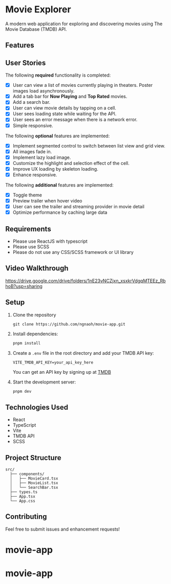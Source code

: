 # Movie Explorer

A modern web application for exploring and discovering movies using The Movie Database (TMDB) API.

## Features

## User Stories

The following **required** functionality is completed:

- [x] User can view a list of movies currently playing in theaters. Poster images load asynchronously.
- [x] Add a tab bar for **Now Playing** and **Top Rated** movies.
- [x] Add a search bar.
- [x] User can view movie details by tapping on a cell.
- [x] User sees loading state while waiting for the API.
- [x] User sees an error message when there is a network error.
- [x] Simple responsive.

The following **optional** features are implemented:

- [x] Implement segmented control to switch between list view and grid view.
- [x] All images fade in.
- [x] Implement lazy load image.
- [x] Customize the highlight and selection effect of the cell.
- [x] Improve UX loading by skeleton loading.
- [x] Enhance responsive.

The following **additional** features are implemented:

- [x] Toggle theme
- [x] Preview trailer when hover video
- [x] User can see the trailer and streaming provider in movie detail
- [x] Optimize performance by caching large data

## Requirements

- Please use ReactJS with typescript
- Please use SCSS
- Please do not use any CSS/SCSS framework or UI library

## Video Walkthrough

https://drive.google.com/drive/folders/1nE23vNCZjxn_xsxkrVdgqMTEEz_RbhoB?usp=sharing

## Setup

1. Clone the repository

   ```
   git clone https://github.com/ngnaoh/movie-app.git
   ```

2. Install dependencies:
   ```bash
   pnpm install
   ```
3. Create a `.env` file in the root directory and add your TMDB API key:

   ```
   VITE_TMDB_API_KEY=your_api_key_here
   ```

   You can get an API key by signing up at [TMDB](https://www.themoviedb.org/documentation/api)

4. Start the development server:
   ```bash
   pnpm dev
   ```

## Technologies Used

- React
- TypeScript
- Vite
- TMDB API
- SCSS

## Project Structure

```
src/
  ├── components/
  │   ├── MovieCard.tsx
  │   ├── MovieList.tsx
  │   └── SearchBar.tsx
  ├── types.ts
  ├── App.tsx
  └── App.css
```

## Contributing

Feel free to submit issues and enhancement requests!

# movie-app
# movie-app
